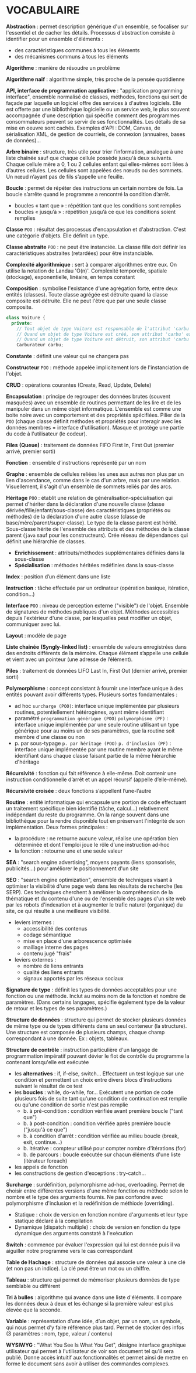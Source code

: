 # VOCABULAIRE

**Abstraction** : permet description générique d'un ensemble, se focaliser sur l'essentiel et de cacher les détails. Processus d'abstraction consiste à identifier pour un ensemble d'éléments :

- des caractéristiques communes à tous les éléments
- des mécanismes communs à tous les éléments

**Algorithme** : manière de résoudre un problème

**Algorithme naïf** : algorithme simple, très proche de la pensée quotidienne

**API, interface de programmation applicative** : "application programming interface", ensemble normalisé de classes, méthodes, fonctions qui sert de façade par laquelle un logiciel offre des services à d'autres logiciels. Elle est offerte par une bibliothèque logicielle ou un service web, le plus souvent accompagnée d'une description qui spécifie comment des programmes consommateurs peuvent se servir de ses fonctionnalités. Les détails de sa mise en oeuvre sont cachés. Exemples d'API : DOM, Canvas, de sérialisation XML, de gestion de courriels, de connexion (annuaires, bases de données)...

**Arbre binaire** : structure, très utile pour trier l’information, analogue à une liste chaînée sauf que chaque cellule possède jusqu'à deux suivants. Chaque cellule mère a 0, 1 ou 2 cellules enfant qui elles-mêmes sont liées à d’autres cellules. Les cellules sont appelées des nœuds ou des sommets. Un nœud n’ayant pas de fils s’appelle une feuille.

**Boucle** : permet de répéter des instructions un certain nombre de fois. La boucle s’arrête quand le programme a rencontré la condition d’arrêt.

- boucles « tant que » : répétition tant que les conditions sont remplies
- boucles « jusqu’à » : répétition jusqu’à ce que les conditions soient remplies

**Classe** `POO` : résultat des processus d'encapsulation et d'abstraction. C'est une catégorie d'objets. Elle définit un type.

**Classe abstraite** `POO` : ne peut être instanciée. La classe fille doit définir les caractéristiques abstraites (retardées) pour être instanciable.

**Complexité algorithmique** : sert à comparer algorithmes entre eux. On utilise la notation de Landau 'O(n)'. Complexité temporelle, spatiale (stockage), exponentielle, linéaire, en temps constant

**Composition** : symbolise l'existance d'une agrégation forte, entre deux entités (classes). Toute classe agrégée est détruite quand la classe composite est détruite. Elle ne peut l'être que par une seule classe composite.

```C++
class Voiture {
  private:
    // Tout objet de type Voiture est responsable de l'attribut 'carbu', lequel est un objet de type Carburateur.
    // Quand un objet de type Voiture est créé, son attribut 'carbu' est créé automatiquement.
    // Quand un objet de type Voiture est détruit, son attribut 'carbu' est également détruit.
    Carburateur carbu;
```

**Constante** : définit une valeur qui ne changera pas

**Constructeur** `POO` : méthode appelée implicitement lors de l'instanciation de l'objet.

**CRUD** : opérations courantes (Create, Read, Update, Delete)

**Encapsulation** : principe de regrouper des données brutes (souvent masquées) avec un ensemble de routines permettant de les lire et de les manipuler dans un même objet informatique. L'ensemble est comme une boite noire avec un comportement et des propriétés spécifiées. Pilier de la `POO` (chaque classe définit méthodes et propriétés pour interagir avec les données membres = interface d'utilisation). Masque et protège une partie du code à l'utilisateur (le codeur).

**Files** **(Queue)** : traitement de données FIFO First In, First Out (premier arrivé, premier sorti)

**Fonction** : ensemble d’instructions représenté par un nom

**Graphe** : ensemble de cellules reliées les unes aux autres non plus par un lien d'ascendance, comme dans le cas d'un arbre, mais par une relation. Visuellement, il s'agit d'un ensemble de sommets reliés par des arcs.

**Héritage** `POO` : établit une relation de généralisation-spécialisation qui permet d'hériter dans la déclaration d'une nouvelle classe (classe dérivée/fille/enfant/sous-classe) des caractéristiques (propriétés ou méthodes) de la déclaration d'une autre classe (classe de base/mère/parent/super-classe). Le type de la classe parent est hérité. Sous-classe hérite de l'ensemble des attributs et des méthodes de la classe parent (`java` sauf pour les constructeurs). Crée réseau de dépendances qui définit une hiérarchie de classes.

- **Enrichissement** : attributs/méthodes supplémentaires définies dans la sous-classe
- **Spécialisation** : méthodes héritées redéfinies dans la sous-classe

**Index** : position d’un élément dans une liste

**Instruction** : tâche effectuée par un ordinateur (opération basique, itération, condition…)

**Interface** `POO` : niveau de perception externe ("visible") de l'objet. Ensemble de signatures de méthodes publiques d'un objet. Méthodes accessibles depuis l'extérieur d'une classe, par lesquelles peut modifier un objet, communiquer avec lui.

**Layout** : modèle de page

**Liste chainée** **(Syngly-linked list)** : ensemble de valeurs enregistrées dans des endroits différents de la mémoire. Chaque élément s’appelle une cellule et vient avec un pointeur (une adresse de l’élément).

**Piles** : traitement de données LIFO Last In, First Out (dernier arrivé, premier sorti)

**Polymorphisme** : concept consistant à fournir une interface unique à des entités pouvant avoir différents types. Plusieurs sortes fondamentales :

- ad hoc `surcharge (POO)`: interface unique implémentée par plusieurs routines,  potentiellement hétérogènes, ayant même identifiant
- paramétré `programmation générique (POO)` `polymorphisme (PF)` : interface unique implémentée par une seule routine utilisant un type générique pour au moins un de ses paramètres, que la routine soit membre d'une classe ou non
- p. par sous-typage `p. par héritage (POO)` `p. d'inclusion (PF)` : interface unique implémentée par une routine membre ayant le même identifiant dans chaque classe faisant partie de la même hiérarchie d'héritage

**Récursivité** : fonction qui fait référence à elle-même. Doit contenir une instruction conditionnelle d’arrêt et un appel récursif (appelle d’elle-même).

**Récursivité croisée** : deux fonctions s’appellent l’une-l’autre

**Routine** : entité informatique qui encapsule une portion de code effectuant un traitement spécifique bien identifié (tâche, calcul...) relativement indépendant du reste du programme. On la range souvent dans une bibliothèque pour la rendre disponible tout en préservant l'intégrité de son implémentation. Deux formes principales :

- la procédure : ne retourne aucune valeur, réalise une opération bien déterminée et dont l'emploi joue le rôle d'une instruction ad-hoc
- la fonction : retourne une et une seule valeur

**SEA** : "search engine advertising", moyens payants (liens sponsorisés, publicités...) pour améliorer le positionnement d'un site

**SEO** : "search engine optimization", ensemble de techniques visant à optimiser la visibilité d'une page web dans les résultats de recherche (les SERP). Ces techniques cherchent à améliorer la compréhension de la thématique et du contenu d'une ou de l'ensemble des pages d'un site web par les robots d'indexation et à augmenter le trafic naturel (organique) du site, ce qui résulte à une meilleure visibilité.

- leviers internes :
  - accessibilité des contenus
  - codage sémantique
  - mise en place d'une arborescence optimisée
  - maillage interne des pages
  - contenu jugé "frais"
- leviers externes :
  - nombre de liens entrants
  - qualité des liens entrants
  - signaux apportés par les réseaux sociaux

**Signature de type** : définit les types de données acceptables pour une fonction ou une méthode. Inclut au moins nom de la fonction et nombre de paramètres. (Dans certains langages, spécifie également type de la valeur de retour et les types de ses paramètres.)

**Structure de données** : structure qui permet de stocker plusieurs données de même type ou de types différents dans un seul conteneur (la structure). Une structure est composée de plusieurs champs, chaque champ correspondant à une donnée. Ex : objets, tableaux.

**Structure de contrôle** : instruction particulière d'un langage de programmation impératif pouvant dévier le flot de contrôle du programme la contenant lorsqu'elle est exécutée

- les **alternatives** : if, if-else, switch... Effectuent un test logique sur une condition et permettent un choix entre divers blocs d'instructions suivant le résultat de ce test
- les **boucles** : while, do-while, for... Exécutent une portion de code plusieurs fois de suite tant qu'une condition de continuation est remplie ou qu'une condition de sortie n'est pas remplie
  - b. à pré-condition : condition vérifiée avant première boucle ("tant que")
  - b. à post-condition : condition vérifiée après première boucle ("jusqu'à ce que")
  - b. à condition d'arrêt : condition vérifiée au milieu boucle (break, exit, continue...)
  - b. itérative : compteur utilisé pour compter nombre d'itérations (for)
  - b. de parcours : boucle exécutée sur chacun éléments d'une liste (itérateur foreach)
- les appels de fonction
- les constructions de gestion d'exceptions : try-catch...

**Surcharge** : surdéfinition, polymorphisme ad-hoc, overloading. Permet de choisir entre différentes versions d'une même fonction ou méthode selon le nombre et le type des arguments fournis. Ne pas confondre avec polymorphisme d'inclusion et la redéfinition de méthiode (overriding).

- Statique : choix de version en fonction nombre d'arguments et leur type statique déclaré à la compilation
- Dynamique (dispatch multiple) : choix de version en fonction du type dynamique des arguments constaté à l'exécution

**Switch** : commence par évaluer l'expression qui lui est donnée puis il va aiguiller notre programme vers le cas correspondant

**Table de Hachage** : structure de données qui associe une valeur à une clé (et non pas un indice). La clé peut être un mot ou un chiffre.

**Tableau** : structure qui permet de mémoriser plusieurs données de type semblable ou différent

**Tri à bulles** : algorithme qui avance dans une liste d'éléments. Il compare les données deux à deux et les échange si la première valeur est plus élevée que la seconde.

**Variable** : représentation d’une idée, d’un objet, par un nom, un symbole, qui nous permet d’y faire référence plus tard. Permet de stocker des infos (3 paramètres : nom, type, valeur / contenu)

**WYSIWYG** : "What You See Is What You Get", désigne interface graphique utilisateur qui permet à l'utilisateur de voir son document tel qu'il sera publié. Donne accès intuitif aux fonctionnalités et permet ainsi de mettre en forme le document sans avoir à utiliser des commandes complexes.
